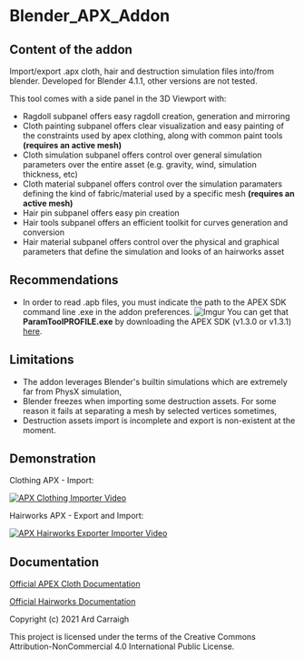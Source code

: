 # Blender_APX_Addon

## Content of the addon

 Import/export .apx cloth, hair and destruction simulation files into/from blender.
 Developed for Blender 4.1.1, other versions are not tested.

 This tool comes with a side panel in the 3D Viewport with:
 - Ragdoll subpanel offers easy ragdoll creation, generation and mirroring
 - Cloth painting subpanel offers clear visualization and easy painting of the constraints used by apex clothing, along with common paint tools **(requires an active mesh)**
 - Cloth simulation subpanel offers control over general simulation parameters over the entire asset (e.g. gravity, wind, simulation thickness, etc)
 - Cloth material subpanel offers control over the simulation paramaters defining the kind of fabric/material used by a specific mesh **(requires an active mesh)**
 - Hair pin subpanel offers easy pin creation
 - Hair tools subpanel offers an efficient toolkit for curves generation and conversion
 - Hair material subpanel offers control over the physical and graphical parameters that define the simulation and looks of an hairworks asset
 
 ## Recommendations
 
 - In order to read .apb files, you must indicate the path to the APEX SDK command line .exe in the addon preferences.
 ![Imgur](https://i.imgur.com/5Vnfx5P.png)
 You can get that **ParamToolPROFILE.exe** by downloading the APEX SDK (v1.3.0 or v1.3.1) [here](https://developer.nvidia.com/gameworksdownload#?search=physX).
 
 ## Limitations
 
 - The addon leverages Blender's builtin simulations which are extremely far from PhysX simulation,
 - Blender freezes when importing some destruction assets. For some reason it fails at separating a mesh by selected vertices sometimes,
 - Destruction assets import is incomplete and export is non-existent at the moment.
 
 ## Demonstration
 
 Clothing APX - Import:
 
 [![APX Clothing Importer Video](https://i.ytimg.com/vi/QH6N0Q8Ue74/maxresdefault.jpg)](https://www.youtube.com/watch?v=QH6N0Q8Ue74)
 
 Hairworks APX - Export and Import:
 
 [![APX Hairworks Exporter Importer Video](https://i.ytimg.com/vi/Q2ByGES0_-s/maxresdefault.jpg)](https://www.youtube.com/watch?v=Q2ByGES0_-s)
 
 ## Documentation
 
 [Official APEX Cloth Documentation](https://gameworksdocs.nvidia.com/APEX/1.4/docs/APEX_Clothing/Index.html)
 
 [Official Hairworks Documentation](https://docs.nvidia.com/gameworks/content/artisttools/hairworks/product.html)
 
 Copyright (c) 2021 Ard Carraigh
 
 This project is licensed under the terms of the Creative Commons Attribution-NonCommercial 4.0 International Public License.
